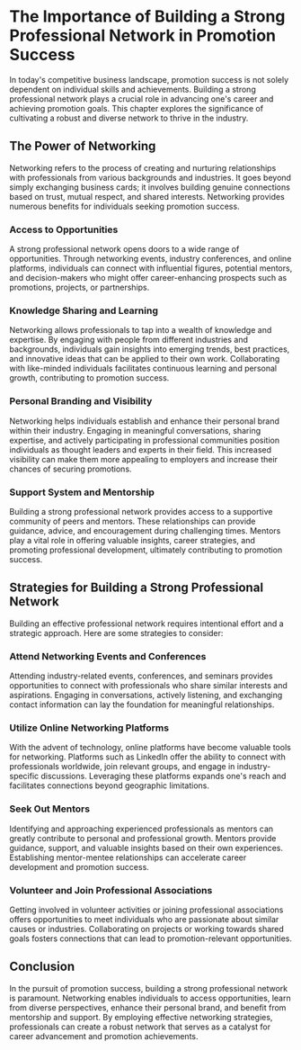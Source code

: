 The Importance of Building a Strong Professional Network in Promotion Success
======================================================================================



In today's competitive business landscape, promotion success is not solely dependent on individual skills and achievements. Building a strong professional network plays a crucial role in advancing one's career and achieving promotion goals. This chapter explores the significance of cultivating a robust and diverse network to thrive in the industry.

The Power of Networking
-----------------------

Networking refers to the process of creating and nurturing relationships with professionals from various backgrounds and industries. It goes beyond simply exchanging business cards; it involves building genuine connections based on trust, mutual respect, and shared interests. Networking provides numerous benefits for individuals seeking promotion success.

### Access to Opportunities

A strong professional network opens doors to a wide range of opportunities. Through networking events, industry conferences, and online platforms, individuals can connect with influential figures, potential mentors, and decision-makers who might offer career-enhancing prospects such as promotions, projects, or partnerships.

### Knowledge Sharing and Learning

Networking allows professionals to tap into a wealth of knowledge and expertise. By engaging with people from different industries and backgrounds, individuals gain insights into emerging trends, best practices, and innovative ideas that can be applied to their own work. Collaborating with like-minded individuals facilitates continuous learning and personal growth, contributing to promotion success.

### Personal Branding and Visibility

Networking helps individuals establish and enhance their personal brand within their industry. Engaging in meaningful conversations, sharing expertise, and actively participating in professional communities position individuals as thought leaders and experts in their field. This increased visibility can make them more appealing to employers and increase their chances of securing promotions.

### Support System and Mentorship

Building a strong professional network provides access to a supportive community of peers and mentors. These relationships can provide guidance, advice, and encouragement during challenging times. Mentors play a vital role in offering valuable insights, career strategies, and promoting professional development, ultimately contributing to promotion success.

Strategies for Building a Strong Professional Network
-----------------------------------------------------

Building an effective professional network requires intentional effort and a strategic approach. Here are some strategies to consider:

### Attend Networking Events and Conferences

Attending industry-related events, conferences, and seminars provides opportunities to connect with professionals who share similar interests and aspirations. Engaging in conversations, actively listening, and exchanging contact information can lay the foundation for meaningful relationships.

### Utilize Online Networking Platforms

With the advent of technology, online platforms have become valuable tools for networking. Platforms such as LinkedIn offer the ability to connect with professionals worldwide, join relevant groups, and engage in industry-specific discussions. Leveraging these platforms expands one's reach and facilitates connections beyond geographic limitations.

### Seek Out Mentors

Identifying and approaching experienced professionals as mentors can greatly contribute to personal and professional growth. Mentors provide guidance, support, and valuable insights based on their own experiences. Establishing mentor-mentee relationships can accelerate career development and promotion success.

### Volunteer and Join Professional Associations

Getting involved in volunteer activities or joining professional associations offers opportunities to meet individuals who are passionate about similar causes or industries. Collaborating on projects or working towards shared goals fosters connections that can lead to promotion-relevant opportunities.

Conclusion
----------

In the pursuit of promotion success, building a strong professional network is paramount. Networking enables individuals to access opportunities, learn from diverse perspectives, enhance their personal brand, and benefit from mentorship and support. By employing effective networking strategies, professionals can create a robust network that serves as a catalyst for career advancement and promotion achievements.
